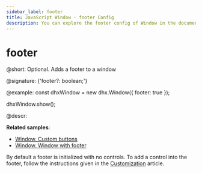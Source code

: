 ```yaml
---
sidebar_label: footer
title: JavaScript Window - footer Config 
description: You can explore the footer config of Window in the documentation of the DHTMLX JavaScript UI library. Browse developer guides and API reference, try out code examples and live demos, and download a free 30-day evaluation version of DHTMLX Suite.
---
```


# footer

@short: Optional. Adds a footer to a window

@signature: {'footer?: boolean;'}

@example:
const dhxWindow = new dhx.Window({
    footer: true
});

dhxWindow.show();

@descr:

**Related samples**:
- [Window. Custom buttons](https://snippet.dhtmlx.com/o7xlvvv3)
- [Window. Window with footer](https://snippet.dhtmlx.com/qu5j85ag)

By default a footer is initialized with no controls. To add a control into the footer, follow the instructions given in the [Customization](window/customization.md#controls-and-operations) article.

[comment]: # (@related: window/how_to_start.md window/configuration.md#footer)
